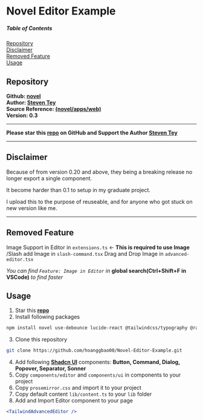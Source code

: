 # Novel Editor Example

##### Table of Contents
[Repository](#repository)<br />
[Disclaimer](#disclaimer)<br />
[Removed Feature](#removed-feature)<br />
[Usage](#usage)

## Repository
**Github: [novel](https://github.com/steven-tey/novel)<br />
Author: [Steven Tey](https://github.com/steven-tey)<br />
Source Reference: [(novel/apps/web)](https://github.com/steven-tey/novel)<br />
Version: 0.3**

---
**Please star this [repo](https://github.com/steven-tey/novel) on GitHub and Support the Author [Steven Tey](https://github.com/steven-tey)**

---
## Disclaimer
Because of from version 0.20 and above, they being a breaking release no longer export a single component.

It become harder than 0.1 to setup in my graduate project.

I upload this to the purpose of reuseable, and for anyone who got stuck on new version like me.

---

## Removed Feature
Image Support in Editor in `extensions.ts` <- **This is required to use Image**
/Slash add Image in `slash-command.tsx`
Drag and Drop Image in `advanced-editor.tsx`

*You can find `Feature: Image in Editor` in* **global search(Ctrl+Shift+F in VSCode)** *to find faster*

## Usage
1. Star this **[repo](https://github.com/steven-tey/novel)**
2. Install following packages
```bash
npm install novel use-debounce lucide-react @tailwindcss/typography @radix-ui/react-scroll-area
```
3. Clone this repository
```bash
git clone https://github.com/hoanggbao00/Novel-Editor-Example.git
``` 
4. Add following **[Shadcn UI](https://ui.shadcn.com/)** components: **Button, Command, Dialog, Popover, Separator, Sonner**
5. Copy `components/editor` and `components/ui` in components to your project
6. Copy `prosemirror.css` and import it to your project
7. Copy default content `lib/content.ts` to your `lib` folder
8. Add and Import Editor component to your page
```jsx
<TailwindAdvancedEditor />
```
